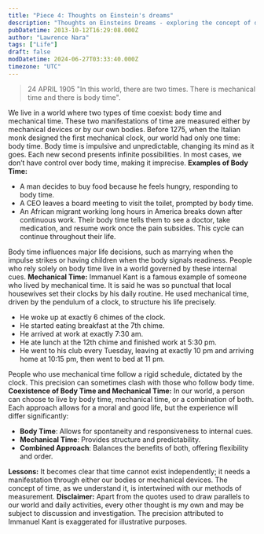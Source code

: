 ```yaml
---
title: "Piece 4: Thoughts on Einstein's dreams"
description: "Thoughts on Einsteins Dreams - exploring the concept of different types of time: mechanical time and body time."
pubDatetime: 2013-10-12T16:29:08.000Z
author: "Lawrence Nara"
tags: ["Life"]
draft: false
modDatetime: 2024-06-27T03:33:40.000Z
timezone: "UTC"
---
```


> 24 APRIL 1905 "In this world, there are two times. There is mechanical time and there is body time".

We live in a world where two types of time coexist: body time and mechanical time. These two manifestations of time are measured either by mechanical devices or by our own bodies. Before 1275, when the Italian monk designed the first mechanical clock, our world had only one time: body time. Body time is impulsive and unpredictable, changing its mind as it goes. Each new second presents infinite possibilities. In most cases, we don’t have control over body time, making it imprecise. **Examples of Body Time:**

-   A man decides to buy food because he feels hungry, responding to body time.
-   A CEO leaves a board meeting to visit the toilet, prompted by body time.
-   An African migrant working long hours in America breaks down after continuous work. Their body time tells them to see a doctor, take medication, and resume work once the pain subsides. This cycle can continue throughout their life.

Body time influences major life decisions, such as marrying when the impulse strikes or having children when the body signals readiness. People who rely solely on body time live in a world governed by these internal cues. **Mechanical Time:** Immanuel Kant is a famous example of someone who lived by mechanical time. It is said he was so punctual that local housewives set their clocks by his daily routine. He used mechanical time, driven by the pendulum of a clock, to structure his life precisely.

-   He woke up at exactly 6 chimes of the clock.
-   He started eating breakfast at the 7th chime.
-   He arrived at work at exactly 7:30 am.
-   He ate lunch at the 12th chime and finished work at 5:30 pm.
-   He went to his club every Tuesday, leaving at exactly 10 pm and arriving home at 10:15 pm, then went to bed at 11 pm.

People who use mechanical time follow a rigid schedule, dictated by the clock. This precision can sometimes clash with those who follow body time. **Coexistence of Body Time and Mechanical Time:** In our world, a person can choose to live by body time, mechanical time, or a combination of both. Each approach allows for a moral and good life, but the experience will differ significantly:

-   **Body Time**: Allows for spontaneity and responsiveness to internal cues.
-   **Mechanical Time**: Provides structure and predictability.
-   **Combined Approach**: Balances the benefits of both, offering flexibility and order.

**Lessons:** It becomes clear that time cannot exist independently; it needs a manifestation through either our bodies or mechanical devices. The concept of time, as we understand it, is intertwined with our methods of measurement. **Disclaimer:** Apart from the quotes used to draw parallels to our world and daily activities, every other thought is my own and may be subject to discussion and investigation. The precision attributed to Immanuel Kant is exaggerated for illustrative purposes.